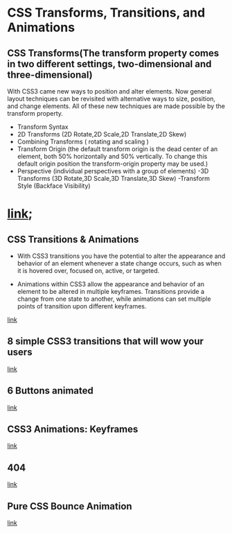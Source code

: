 # CSS Transforms, Transitions, and Animations

##  CSS Transforms(The transform property comes in two different settings, two-dimensional and three-dimensional)

With CSS3 came new ways to position and alter elements. Now general layout techniques can be revisited with alternative ways to size, position, and change elements. All of these new techniques are made possible by the transform property.

- Transform Syntax
- 2D Transforms (2D Rotate,2D Scale,2D Translate,2D 
Skew)
- Combining Transforms ( rotating and scaling )
- Transform Origin (the default transform origin is the dead center of an element, both 50% horizontally and 50% vertically. To change this default origin position the transform-origin property may be used.)
- Perspective (individual perspectives with a group of elements)
-3D Transforms (3D Rotate,3D Scale,3D Translate,3D 
Skew)
-Transform Style (Backface Visibility)

# [link](https://learn.shayhowe.com/advanced-html-css/css-transforms/);

## CSS Transitions & Animations

- With CSS3 transitions you have the potential to alter the appearance and behavior of an element whenever a state change occurs, such as when it is hovered over, focused on, active, or targeted.

- Animations within CSS3 allow the appearance and behavior of an element to be altered in multiple keyframes. Transitions provide a change from one state to another, while animations can set multiple points of transition upon different keyframes.

[link](https://learn.shayhowe.com/advanced-html-css/transitions-animations/)

## 8 simple CSS3 transitions that will wow your users 
[link](https://www.webdesignerdepot.com/2014/05/8-simple-css3-transitions-that-will-wow-your-users)

## 6 Buttons animated
[link](https://codepen.io/retyui/pen/ByoaXV)

## CSS3 Animations: Keyframes
[link](https://codepen.io/akshaychauhan/pen/oAfae)
## 404
[link](https://codepen.io/kieranfivestars/pen/MYdQxX)
## Pure CSS Bounce Animation
[link](https://codepen.io/dp_lewis/pen/gCfBv)